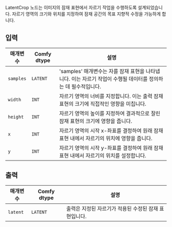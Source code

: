 
LatentCrop 노드는 이미지의 잠재 표현에서 자르기 작업을 수행하도록 설계되었습니다. 자르기 영역의 크기와 위치를 지정하여 잠재 공간의 목표 지향적 수정을 가능하게 합니다.

## 입력

| 매개변수 | Comfy dtype | 설명 |
|-----------|-------------|-------------|
| `samples` | `LATENT`    | 'samples' 매개변수는 자를 잠재 표현을 나타냅니다. 이는 자르기 작업이 수행될 데이터를 정의하는 데 필수적입니다. |
| `width`   | `INT`       | 자르기 영역의 너비를 지정합니다. 이는 출력 잠재 표현의 크기에 직접적인 영향을 미칩니다. |
| `height`  | `INT`       | 자르기 영역의 높이를 지정하여 결과적으로 잘린 잠재 표현의 크기에 영향을 줍니다. |
| `x`       | `INT`       | 자르기 영역의 시작 x-좌표를 결정하여 원래 잠재 표현 내에서 자르기의 위치에 영향을 줍니다. |
| `y`       | `INT`       | 자르기 영역의 시작 y-좌표를 결정하여 원래 잠재 표현 내에서 자르기의 위치를 설정합니다. |

## 출력

| 매개변수 | Comfy dtype | 설명 |
|-----------|-------------|-------------|
| `latent`  | `LATENT`    | 출력은 지정된 자르기가 적용된 수정된 잠재 표현입니다. |
